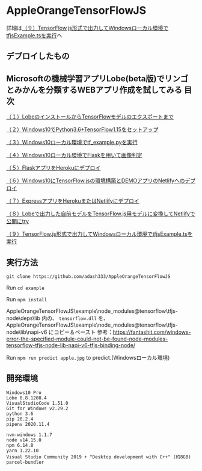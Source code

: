 # AppleOrangeTensorFlowJS

詳細は[（９）TensorFlow.js形式で出力してWindowsローカル環境でtfjsExample.tsを実行](https://i-doctor.sakura.ne.jp/font/?p=45547)へ


## デプロイしたもの





## Microsoftの機械学習アプリLobe(beta版)でリンゴとみかんを分類するWEBアプリ作成を試してみる 目次

[（１）LobeのインストールからTensorFlowモデルのエクスポートまで](https://i-doctor.sakura.ne.jp/font/?p=44635)

[（２）Windows10でPython3.6+TensorFlow1.15をセットアップ](https://i-doctor.sakura.ne.jp/font/?p=44703)

[（３）Windows10ローカル環境でtf_example.pyを実行](https://i-doctor.sakura.ne.jp/font/?p=44808)

[（４）Windows10ローカル環境でFlaskを用いて画像判定](https://i-doctor.sakura.ne.jp/font/?p=44883)

[（５）FlaskアプリをHerokuにデプロイ](https://i-doctor.sakura.ne.jp/font/?p=44947)

[（６）Windows10にTensorFlow.jsの環境構築とDEMOアプリのNetlifyへのデプロイ](https://i-doctor.sakura.ne.jp/font/?p=45117)

[（７）ExpressアプリをHerokuまたはNetlifyにデプロイ](https://i-doctor.sakura.ne.jp/font/?p=45277)

[（８）Lobeで出力した自前モデルをTensorFlow.js用モデルに変換してNetlifyで公開にtry](https://i-doctor.sakura.ne.jp/font/?p=45386)

[（９）TensorFlow.js形式で出力してWindowsローカル環境でtfjsExample.tsを実行](https://i-doctor.sakura.ne.jp/font/?p=45547)

## 実行方法

`git clone https://github.com/adash333/AppleOrangeTensorFlowJS`

Run `cd example`

Run `npm install`

AppleOrangeTensorFlowJS\example\node_modules\@tensorflow\tfjs-node\deps\lib
内の、
`tensorflow.dll`
を、
AppleOrangeTensorFlowJS\example\node_modules\@tensorflow\tfjs-node\lib\napi-v6
にコピー＆ペースト
参考：https://fantashit.com/windows-error-the-specified-module-could-not-be-found-node-modules-tensorflow-tfjs-node-lib-napi-v6-tfjs-binding-node/

Run `npm run predict apple.jpg` to predict.(Windowsローカル環境)   


## 開発環境

```
Windows10 Pro
Lobe 0.8.1208.4
VisualStudioCode 1.51.0
Git for Windows v2.29.2
python 3.6
pip 20.2.4
pipenv 2020.11.4

nvm-windows 1.1.7
node v14.15.0
npm 6.14.8
yarn 1.22.10
Visual Studio Community 2019 + "Desktop development with C++" (約8GB)
parcel-bundler 
```
